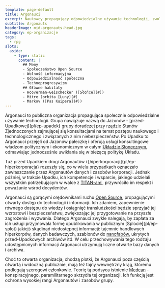 ```yaml
---
template: page-default
title: Argonauci
excerpt: Naukowcy propagujący odpowiedzialne używanie technologii, zwolennicy podejścia Open Source
subtitle: Argonauts
headerImage: mid-argonauts-head.jpg
category: ep-organizacje
tags:
  - rpg
slots:
  aside:
    - type: static
      content: |
        ## Memy
        - Społeczeństwo Open Source
        - Wolność informacyjna
        - Odpowiedzialność społeczna
        - Technoprogresywizm
        ## Główne habitaty
        - Hooverman-Geischecker ([Słońce](#))
        - Mitre (orbita [Luny](#)
        - Markov ([Pas Kuipera](#))
---
```

Argonauci to publiczna organizacja propagująca społecznie odpowiedzialne używanie technologii. Grupa nawiązuje nazwą do Jazonów - [przed-Upadkowej]{pl/ep-upadek} grupy doradczej przy rządzie Stanów Zjednoczonych zajmującej się konsultacjami na temat postępu naukowego i technologicznego i związanych z nim niebezpieczeństw. Po Upadku to Argonauci przejęli od Jazonów pałeczkę i oferują usługi konsultingowe władzom politycznym i ekonomicznym w całym [Układzie Słonecznym](#), odmawiając jednocześnie uwikłania się w bieżącą politykę Układu.

Tuż przed Upadkiem drogi Argonautów i [hiperkorporacji]{pl/ep-hiperkorporacja} rozeszły się, co w wielu przypadkach oznaczało zawłaszczanie przez Argonautów danych i zasobów korporacji. Jednak później, w trakcie Upadku, ich kompetencje i wsparcie, jakiego udzielali wszystkim potrzebującym w walce z [TITAN-ami](#), przywróciło im respekt i poważanie wśród decydentów.

Argonauci są gorącymi orędownikami ruchu [Open Source](https://pl.wikipedia.org/wiki/Otwarte_oprogramowanie), propagującymi otwarty dostęp do technologii i informacji. Ich zdaniem, zapewnienie równego dostępu do wiedzy i osiągnięć transludzkości będzie sprzyjać jej wzrostowi i bezpieczeństwu, zwiększając jej przygotowanie na przyszłe zagrożenia i wyzwania. Dlatego Argonauci zwykle nalegają, by zapłata za ich usługi przyjmowała formę opublikowania w publicznym [Splocie]{pl/ep-splot} jakiejś skądinąd niedostępnej informacji: tajemnic handlowych hiperkorpów, danych badawczych, szablonów do [nanofabów](#), ukrytych przed-Upadkowych archiwów itd. W celu przechowywania tego rodzaju udostępnionych informacji Argonauci utrzymują liczne otwarte bazy danych i archiwa.

Choć to otwarta organizacja, chodzą plotki, że Argonauci poza częścią otwartą i widoczną publicznie, mają też tajny wewnętrzny krąg, któremu podlegają szeregowi członkowie. Teorię tą podsyca istnienie [Medean](#) - konspiracyjnego, paramilitarnego skrzydła tej organizacji. Ich funkcją jest ochrona wysokiej rangi Argonautów i zasobów grupy.
